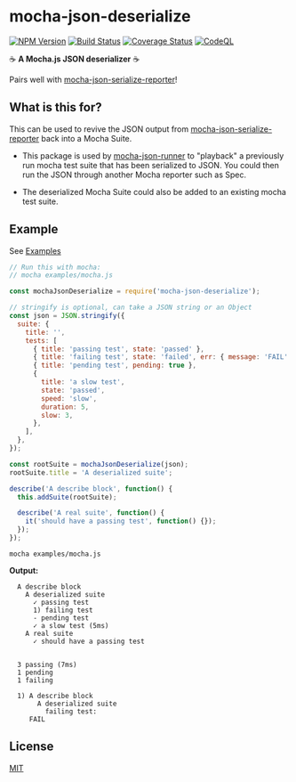 # mocha-json-deserialize

[![NPM Version](https://img.shields.io/npm/v/mocha-json-deserialize.svg)](https://www.npmjs.com/package/mocha-json-deserialize)
[![Build Status](https://github.com/plasticrake/mocha-json-deserialize/actions/workflows/ci.yml/badge.svg?branch=master)](https://github.com/plasticrake/mocha-json-deserialize/actions/workflows/ci.yml?query=branch%3Amaster)
[![Coverage Status](https://coveralls.io/repos/github/plasticrake/mocha-json-deserialize/badge.svg?branch=master)](https://coveralls.io/github/plasticrake/mocha-json-deserialize?branch=master)
[![CodeQL](https://github.com/plasticrake/mocha-json-deserialize/actions/workflows/codeql.yml/badge.svg)](https://github.com/plasticrake/mocha-json-deserialize/actions/workflows/codeql.yml)

☕️ **A Mocha.js JSON deserializer** ☕️

Pairs well with [mocha-json-serialize-reporter](https://github.com/plasticrake/mocha-json-serialize-reporter)!

## What is this for?

This can be used to revive the JSON output from [mocha-json-serialize-reporter](https://github.com/plasticrake/mocha-json-serialize-reporter) back into a Mocha Suite.

- This package is used by [mocha-json-runner](https://github.com/plasticrake/mocha-json-runner) to "playback" a previously run mocha test suite that has been serialized to JSON. You could then run the JSON through another Mocha reporter such as Spec.

- The deserialized Mocha Suite could also be added to an existing mocha test suite.

## Example

See [Examples](https://github.com/plasticrake/mocha-json-deserialize/tree/master/examples)

```js
// Run this with mocha:
// mocha examples/mocha.js

const mochaJsonDeserialize = require('mocha-json-deserialize');

// stringify is optional, can take a JSON string or an Object
const json = JSON.stringify({
  suite: {
    title: '',
    tests: [
      { title: 'passing test', state: 'passed' },
      { title: 'failing test', state: 'failed', err: { message: 'FAIL' } },
      { title: 'pending test', pending: true },
      {
        title: 'a slow test',
        state: 'passed',
        speed: 'slow',
        duration: 5,
        slow: 3,
      },
    ],
  },
});

const rootSuite = mochaJsonDeserialize(json);
rootSuite.title = 'A deserialized suite';

describe('A describe block', function() {
  this.addSuite(rootSuite);

  describe('A real suite', function() {
    it('should have a passing test', function() {});
  });
});
```

```shell
mocha examples/mocha.js
```

**Output:**

```text
  A describe block
    A deserialized suite
      ✓ passing test
      1) failing test
      - pending test
      ✓ a slow test (5ms)
    A real suite
      ✓ should have a passing test


  3 passing (7ms)
  1 pending
  1 failing

  1) A describe block
       A deserialized suite
         failing test:
     FAIL
```

## License

[MIT](LICENSE)
